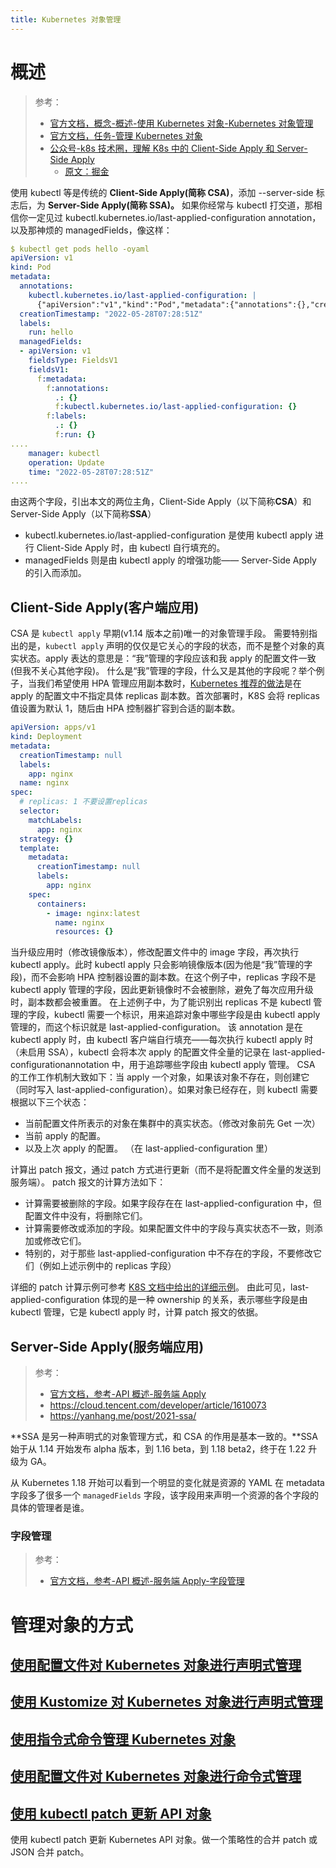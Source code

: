 ```yaml
---
title: Kubernetes 对象管理
---
```


# 概述

> 参考：
> - [官方文档，概念-概述-使用 Kubernetes 对象-Kubernetes 对象管理](https://kubernetes.io/docs/concepts/overview/working-with-objects/object-management/)
> - [官方文档，任务-管理 Kubernetes 对象](https://kubernetes.io/docs/tasks/manage-kubernetes-objects/)
> - [公众号-k8s 技术圈，理解 K8s 中的 Client-Side Apply 和 Server-Side Apply](https://mp.weixin.qq.com/s/EYtMO9KGRK_lHS2IW-mZug)
>   - [原文：掘金](https://juejin.cn/post/7173328614644006942)

使用 kubectl 等是传统的 **Client-Side Apply(简称 CSA)**，添加 --server-side 标志后，为 **Server-Side Apply(简称 SSA)。**
如果你经常与 kubectl 打交道，那相信你一定见过 kubectl.kubernetes.io/last-applied-configuration annotation，以及那神烦的 managedFields，像这样：

```yaml
$ kubectl get pods hello -oyaml
apiVersion: v1
kind: Pod
metadata:
  annotations:
    kubectl.kubernetes.io/last-applied-configuration: |
      {"apiVersion":"v1","kind":"Pod","metadata":{"annotations":{},"creationTimestamp":null,"labels":{"run":"hello"},"name":"hello","namespace":"default"},"spec":{"containers":[{"image":"nginx","name":"hello","resources":{}}],"dnsPolicy":"ClusterFirst","restartPolicy":"Always"},"status":{}}
  creationTimestamp: "2022-05-28T07:28:51Z"
  labels:
    run: hello
  managedFields:
  - apiVersion: v1
    fieldsType: FieldsV1
    fieldsV1:
      f:metadata:
        f:annotations:
          .: {}
          f:kubectl.kubernetes.io/last-applied-configuration: {}
        f:labels:
          .: {}
          f:run: {}
....
    manager: kubectl
    operation: Update
    time: "2022-05-28T07:28:51Z"
....
```

由这两个字段，引出本文的两位主角，Client-Side Apply（以下简称**CSA**）和 Server-Side Apply（以下简称**SSA**）

- kubectl.kubernetes.io/last-applied-configuration 是使用 kubectl apply 进行 Client-Side Apply 时，由 kubectl 自行填充的。
- managedFields 则是由 kubectl apply 的增强功能—— Server-Side Apply 的引入而添加。

## Client-Side Apply(客户端应用)

CSA 是 `kubectl apply` 早期(v1.14 版本之前)唯一的对象管理手段。
需要特别指出的是，`kubectl apply` 声明的仅仅是它关心的字段的状态，而不是整个对象的真实状态。apply 表达的意思是：“我”管理的字段应该和我 apply 的配置文件一致(但我不关心其他字段)。
什么是“我”管理的字段，什么又是其他的字段呢？举个例子，当我们希望使用 HPA 管理应用副本数时，[Kubernetes 推荐的做法](https://link.juejin.cn?target=https%3A%2F%2Fkubernetes.io%2Fdocs%2Ftasks%2Frun-application%2Fhorizontal-pod-autoscale%2F%23migrating-deployments-and-statefulsets-to-horizontal-autoscaling)是在 apply 的配置文中不指定具体 replicas 副本数。首次部署时，K8S 会将 replicas 值设置为默认 1，随后由 HPA 控制器扩容到合适的副本数。

```yaml
apiVersion: apps/v1
kind: Deployment
metadata:
  creationTimestamp: null
  labels:
    app: nginx
  name: nginx
spec:
  # replicas: 1 不要设置replicas
  selector:
    matchLabels:
      app: nginx
  strategy: {}
  template:
    metadata:
      creationTimestamp: null
      labels:
        app: nginx
    spec:
      containers:
        - image: nginx:latest
          name: nginx
          resources: {}
```

当升级应用时（修改镜像版本），修改配置文件中的 image 字段，再次执行 kubectl apply。此时 kubectl apply 只会影响镜像版本(因为他是“我”管理的字段)，而不会影响 HPA 控制器设置的副本数。在这个例子中，replicas 字段不是 kubectl apply 管理的字段，因此更新镜像时不会被删除，避免了每次应用升级时，副本数都会被重置。
在上述例子中，为了能识别出 replicas 不是 kubectl 管理的字段，kubectl 需要一个标识，用来追踪对象中哪些字段是由 kubectl apply 管理的，而这个标识就是 last-applied-configuration。 该 annotation 是在 kubectl apply 时，由 kubectl 客户端自行填充——每次执行 kubectl apply 时（未启用 SSA），kubectl 会将本次 apply 的配置文件全量的记录在 last-applied-configurationannotation 中，用于追踪哪些字段由 kubectl apply 管理。
CSA 的工作工作机制大致如下：当 apply 一个对象，如果该对象不存在，则创建它（同时写入 last-applied-configuration）。如果对象已经存在，则 kubectl 需要根据以下三个状态：

- 当前配置文件所表示的对象在集群中的真实状态。（修改对象前先 Get 一次）
- 当前 apply 的配置。
- 以及上次 apply 的配置。 （在 last-applied-configuration 里）

计算出 patch 报文，通过 patch 方式进行更新（而不是将配置文件全量的发送到服务端）。 patch 报文的计算方法如下：

- 计算需要被删除的字段。如果字段存在在 last-applied-configuration 中，但配置文件中没有，将删除它们。
- 计算需要修改或添加的字段。如果配置文件中的字段与真实状态不一致，则添加或修改它们。
- 特别的，对于那些 last-applied-configuration 中不存在的字段，不要修改它们（例如上述示例中的 replicas 字段）

详细的 patch 计算示例可参考 [K8S 文档中给出的详细示例](https://link.juejin.cn?target=https%3A%2F%2Fkubernetes.io%2Fzh-cn%2Fdocs%2Ftasks%2Fmanage-kubernetes-objects%2Fdeclarative-config%2F%23apply-%25E6%2593%258D%25E4%25BD%259C%25E6%2598%25AF%25E5%25A6%2582%25E4%25BD%2595%25E8%25AE%25A1%25E7%25AE%2597%25E9%2585%258D%25E7%25BD%25AE%25E5%25B7%25AE%25E5%25BC%2582%25E5%25B9%25B6%25E5%2590%2588%25E5%25B9%25B6%25E5%258F%2598%25E6%259B%25B4%25E7%259A%2584)。
由此可见，last-applied-configuration 体现的是一种 ownership 的关系，表示哪些字段是由 kubectl 管理，它是 kubectl apply 时，计算 patch 报文的依据。

## Server-Side Apply(服务端应用)

> 参考：
> - [官方文档，参考-API 概述-服务端 Apply](https://kubernetes.io/zh-cn/docs/reference/using-api/server-side-apply/)
> - <https://cloud.tencent.com/developer/article/1610073>
> - <https://yanhang.me/post/2021-ssa/>

**SSA 是另一种声明式的对象管理方式，和 CSA 的作用是基本一致的。**SSA 始于从 1.14 开始发布 alpha 版本，到 1.16 beta，到 1.18 beta2，终于在 1.22 升级为 GA。

从 Kubernetes 1.18 开始可以看到一个明显的变化就是资源的 YAML 在 metadata 字段多了很多一个 `managedFields` 字段，该字段用来声明一个资源的各个字段的具体的管理者是谁。

### 字段管理

> 参考：
> - [官方文档，参考-API 概述-服务端 Apply-字段管理](https://kubernetes.io/docs/reference/using-api/server-side-apply/#field-management)

# 管理对象的方式

## [使用配置文件对 Kubernetes 对象进行声明式管理](https://kubernetes.io/zh-cn/docs/tasks/manage-kubernetes-objects/declarative-config/)

## [使用 Kustomize 对 Kubernetes 对象进行声明式管理](https://kubernetes.io/zh-cn/docs/tasks/manage-kubernetes-objects/kustomization/)

## [使用指令式命令管理 Kubernetes 对象](https://kubernetes.io/zh-cn/docs/tasks/manage-kubernetes-objects/imperative-command/)

## [使用配置文件对 Kubernetes 对象进行命令式管理](https://kubernetes.io/zh-cn/docs/tasks/manage-kubernetes-objects/imperative-config/)

## [使用 kubectl patch 更新 API 对象](https://kubernetes.io/zh-cn/docs/tasks/manage-kubernetes-objects/update-api-object-kubectl-patch/)

使用 kubectl patch 更新 Kubernetes API 对象。做一个策略性的合并 patch 或 JSON 合并 patch。
